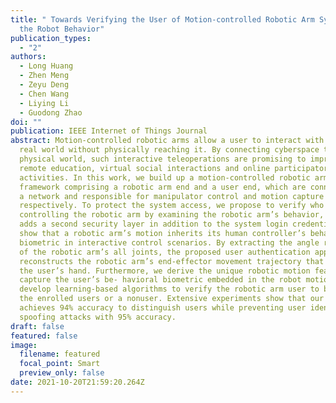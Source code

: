 ```yaml
---
title: " Towards Verifying the User of Motion-controlled Robotic Arm Systems via
  the Robot Behavior"
publication_types:
  - "2"
authors:
  - Long Huang
  - Zhen Meng
  - Zeyu Deng
  - Chen Wang
  - Liying Li
  - Guodong Zhao
doi: ""
publication: IEEE Internet of Things Journal
abstract: Motion-controlled robotic arms allow a user to interact with a remote
  real world without physically reaching it. By connecting cyberspace to the
  physical world, such interactive teleoperations are promising to improve
  remote education, virtual social interactions and online participatory
  activities. In this work, we build up a motion-controlled robotic arm
  framework comprising a robotic arm end and a user end, which are connected via
  a network and responsible for manipulator control and motion capture
  respectively. To protect the system access, we propose to verify who is
  controlling the robotic arm by examining the robotic arm’s behavior, which
  adds a second security layer in addition to the system login credentials. We
  show that a robotic arm’s motion inherits its human controller’s behavioral
  biometric in interactive control scenarios. By extracting the angle readings
  of the robotic arm’s all joints, the proposed user authentication approach
  reconstructs the robotic arm’s end-effector movement trajectory that follows
  the user’s hand. Furthermore, we derive the unique robotic motion features to
  capture the user’s be- havioral biometric embedded in the robot motions and
  develop learning-based algorithms to verify the robotic arm user to be one of
  the enrolled users or a nonuser. Extensive experiments show that our system
  achieves 94% accuracy to distinguish users while preventing user identity
  spoofing attacks with 95% accuracy.
draft: false
featured: false
image:
  filename: featured
  focal_point: Smart
  preview_only: false
date: 2021-10-20T21:59:20.264Z
---
```

